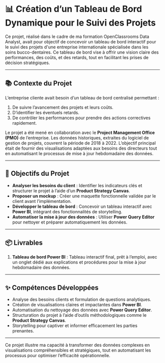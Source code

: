 # 📊 Création d’un Tableau de Bord Dynamique pour le Suivi des Projets

Ce projet, réalisé dans le cadre de ma formation OpenClassrooms Data Analyst, avait pour objectif de concevoir un tableau de bord interactif pour le suivi des projets d'une entreprise internationale spécialisée dans les soins bucco-dentaires. Ce tableau de bord vise à offrir une vision claire des performances, des coûts, et des retards, tout en facilitant les prises de décision stratégiques.

---

## 📚 Contexte du Projet
L’entreprise cliente avait besoin d’un tableau de bord centralisé permettant :
1. De suivre l’avancement des projets et leurs coûts.
2. D’identifier les éventuels retards.
3. De contrôler les performances pour prendre des actions correctives rapidement.

Le projet a été mené en collaboration avec le **Project Management Office (PMO)** de l’entreprise. Les données historiques, extraites du logiciel de gestion de projets, couvrent la période de 2018 à 2022. L’objectif principal était de fournir des visualisations adaptées aux besoins des directeurs tout en automatisant le processus de mise à jour hebdomadaire des données.

---

## 🎯 Objectifs du Projet
- **Analyser les besoins du client** : Identifier les indicateurs clés et structurer le projet à l’aide d’un **Product Strategy Canvas**.
- **Proposer un mockup** : Créer une maquette fonctionnelle validée par le client avant l’implémentation.
- **Développer le tableau de bord** : Concevoir un tableau interactif avec **Power BI**, intégrant des fonctionnalités de storytelling.
- **Automatiser la mise à jour des données** : Utiliser **Power Query Editor** pour nettoyer et préparer automatiquement les données.

---

## 📦 Livrables
1. **Tableau de bord Power BI** : Tableau interactif final, prêt à l’emploi, avec un onglet dédié aux explications et procédures pour la mise à jour hebdomadaire des données.

---

## ✨ Compétences Développées
- Analyse des besoins clients et formulation de questions analytiques.  
- Création de visualisations claires et impactantes dans **Power BI**.  
- Automatisation du nettoyage des données avec **Power Query Editor**.  
- Structuration du projet à l’aide d’outils méthodologiques comme le **Product Strategy Canvas**.  
- Storytelling pour captiver et informer efficacement les parties prenantes.  

---

Ce projet illustre ma capacité à transformer des données complexes en visualisations compréhensibles et stratégiques, tout en automatisant les processus pour optimiser l’efficacité opérationnelle.
